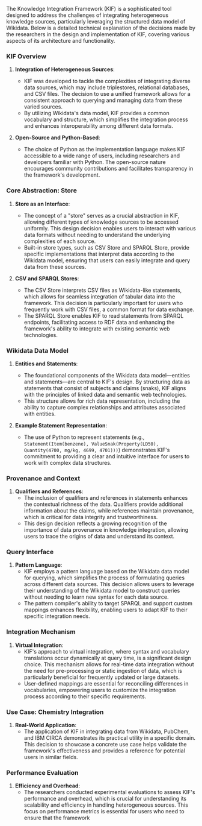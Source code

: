The Knowledge Integration Framework (KIF) is a sophisticated tool designed to address the challenges of integrating heterogeneous knowledge sources, particularly leveraging the structured data model of Wikidata. Below is a detailed technical explanation of the decisions made by the researchers in the design and implementation of KIF, covering various aspects of its architecture and functionality.

### KIF Overview

1. **Integration of Heterogeneous Sources**: 
   - KIF was developed to tackle the complexities of integrating diverse data sources, which may include triplestores, relational databases, and CSV files. The decision to use a unified framework allows for a consistent approach to querying and managing data from these varied sources.
   - By utilizing Wikidata's data model, KIF provides a common vocabulary and structure, which simplifies the integration process and enhances interoperability among different data formats.

2. **Open-Source and Python-Based**: 
   - The choice of Python as the implementation language makes KIF accessible to a wide range of users, including researchers and developers familiar with Python. The open-source nature encourages community contributions and facilitates transparency in the framework's development.

### Core Abstraction: Store

1. **Store as an Interface**: 
   - The concept of a "store" serves as a crucial abstraction in KIF, allowing different types of knowledge sources to be accessed uniformly. This design decision enables users to interact with various data formats without needing to understand the underlying complexities of each source.
   - Built-in store types, such as CSV Store and SPARQL Store, provide specific implementations that interpret data according to the Wikidata model, ensuring that users can easily integrate and query data from these sources.

2. **CSV and SPARQL Stores**: 
   - The CSV Store interprets CSV files as Wikidata-like statements, which allows for seamless integration of tabular data into the framework. This decision is particularly important for users who frequently work with CSV files, a common format for data exchange.
   - The SPARQL Store enables KIF to read statements from SPARQL endpoints, facilitating access to RDF data and enhancing the framework's ability to integrate with existing semantic web technologies.

### Wikidata Data Model

1. **Entities and Statements**: 
   - The foundational components of the Wikidata data model—entities and statements—are central to KIF's design. By structuring data as statements that consist of subjects and claims (snaks), KIF aligns with the principles of linked data and semantic web technologies.
   - This structure allows for rich data representation, including the ability to capture complex relationships and attributes associated with entities.

2. **Example Statement Representation**: 
   - The use of Python to represent statements (e.g., `Statement(Item(benzene), ValueSnak(Property(LD50), Quantity(4700, mg/kg, 4699, 4701)))`) demonstrates KIF's commitment to providing a clear and intuitive interface for users to work with complex data structures.

### Provenance and Context

1. **Qualifiers and References**: 
   - The inclusion of qualifiers and references in statements enhances the contextual richness of the data. Qualifiers provide additional information about the claims, while references maintain provenance, which is critical for data integrity and trustworthiness.
   - This design decision reflects a growing recognition of the importance of data provenance in knowledge integration, allowing users to trace the origins of data and understand its context.

### Query Interface

1. **Pattern Language**: 
   - KIF employs a pattern language based on the Wikidata data model for querying, which simplifies the process of formulating queries across different data sources. This decision allows users to leverage their understanding of the Wikidata model to construct queries without needing to learn new syntax for each data source.
   - The pattern compiler's ability to target SPARQL and support custom mappings enhances flexibility, enabling users to adapt KIF to their specific integration needs.

### Integration Mechanism

1. **Virtual Integration**: 
   - KIF's approach to virtual integration, where syntax and vocabulary translations occur dynamically at query time, is a significant design choice. This mechanism allows for real-time data integration without the need for pre-processing or static ingestion of data, which is particularly beneficial for frequently updated or large datasets.
   - User-defined mappings are essential for reconciling differences in vocabularies, empowering users to customize the integration process according to their specific requirements.

### Use Case: Chemistry Integration

1. **Real-World Application**: 
   - The application of KIF in integrating data from Wikidata, PubChem, and IBM CIRCA demonstrates its practical utility in a specific domain. This decision to showcase a concrete use case helps validate the framework's effectiveness and provides a reference for potential users in similar fields.

### Performance Evaluation

1. **Efficiency and Overhead**: 
   - The researchers conducted experimental evaluations to assess KIF's performance and overhead, which is crucial for understanding its scalability and efficiency in handling heterogeneous sources. This focus on performance metrics is essential for users who need to ensure that the framework